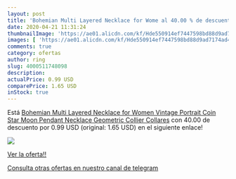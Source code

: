 ```yaml
---
layout: post
title: 'Bohemian Multi Layered Necklace for Wome al 40.00 % de descuento'
date: 2020-04-21 11:31:24
thumbnailImage: 'https://ae01.alicdn.com/kf/Hde550914ef7447598bd88d9ad7174ad4Y/Bohemian-Multi-Layered-Necklace-for-Women-Vintage-Portrait-Coin-Star-Moon-Pendant-Necklace-Geometric-Collier-Collares.jpg_350x350._SL200_.jpg'
images: [ 'https://ae01.alicdn.com/kf/Hde550914ef7447598bd88d9ad7174ad4Y/Bohemian-Multi-Layered-Necklace-for-Women-Vintage-Portrait-Coin-Star-Moon-Pendant-Necklace-Geometric-Collier-Collares.jpg_350x350._SL200_.jpg' ]
comments: true
category: ofertas
author: ring
slug: 4000511748098
description:
actualPrice: 0.99 USD
comparePrice: 1.65 USD
inStock: true
---
```


Está [Bohemian Multi Layered Necklace for Women Vintage Portrait Coin Star Moon Pendant Necklace Geometric Collier Collares](https://www.amazon.com/dp/4000511748098/?tag=redken08-20) con 40.00 de descuento por 0.99 USD (original: 1.65 USD) en el siguiente enlace!

[![](https://ae01.alicdn.com/kf/Hde550914ef7447598bd88d9ad7174ad4Y/Bohemian-Multi-Layered-Necklace-for-Women-Vintage-Portrait-Coin-Star-Moon-Pendant-Necklace-Geometric-Collier-Collares.jpg_350x350._SL200_.jpg)](https://www.amazon.com/dp/4000511748098/?tag=redken08-20)

[Ver la oferta!!](https://www.amazon.com/dp/4000511748098/?tag=redken08-20)

[Consulta otras ofertas en nuestro canal de telegram](https://t.me/s/ofertas25)
